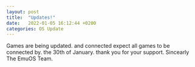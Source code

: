 ```yaml
---
layout: post
title:  "Updates!"
date:   2022-01-05 16:12:44 +0200
categories: OS Update
---
```

Games are being updated. and connected expect all games to be connected by. the 30th of January. thank you for your support. 
Sincearly The EmuOS Team.
